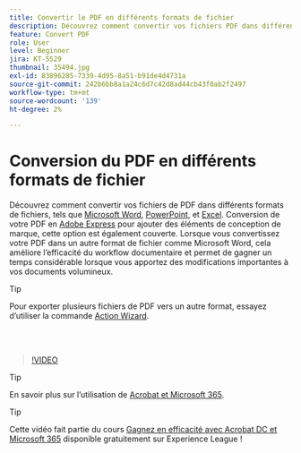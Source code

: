 ```yaml
---
title: Convertir le PDF en différents formats de fichier
description: Découvrez comment convertir vos fichiers PDF dans différents formats de fichiers, tels que Microsoft Word, Excel ou PowerPoint
feature: Convert PDF
role: User
level: Beginner
jira: KT-5529
thumbnail: 35494.jpg
exl-id: 83896285-7339-4d95-8a51-b91de4d4731a
source-git-commit: 242b6bb8a1a24c6d7c42d8ad44cb43f0ab2f2497
workflow-type: tm+mt
source-wordcount: '139'
ht-degree: 2%

---
```


# Conversion du PDF en différents formats de fichier

Découvrez comment convertir vos fichiers de PDF dans différents formats de fichiers, tels que [Microsoft Word](https://www.adobe.com/fr/acrobat/online/pdf-to-word.html), [PowerPoint](https://www.adobe.com/fr/acrobat/online/pdf-to-ppt.html), et [Excel](https://www.adobe.com/fr/acrobat/online/pdf-to-excel.html). Conversion de votre PDF en [Adobe Express](https://express.adobe.com) pour ajouter des éléments de conception de marque, cette option est également couverte. Lorsque vous convertissez votre PDF dans un autre format de fichier comme Microsoft Word, cela améliore l’efficacité du workflow documentaire et permet de gagner un temps considérable lorsque vous apportez des modifications importantes à vos documents volumineux.

>[!TIP]
>
>Pour exporter plusieurs fichiers de PDF vers un autre format, essayez d’utiliser la commande [Action Wizard](../advanced-tasks/action.md).

<br> 

>[!VIDEO](https://video.tv.adobe.com/v/35494?quality=12&learn=on&hidetitle=true)

>[!TIP]
>
>En savoir plus sur l’utilisation de [Acrobat et Microsoft 365](../integrate/integrate-overview.md).

>[!TIP]
>
>Cette vidéo fait partie du cours [Gagnez en efficacité avec Acrobat DC et Microsoft 365](https://experienceleague.adobe.com/?recommended=Acrobat-U-1-2021.microsoft365) disponible gratuitement sur Experience League !
